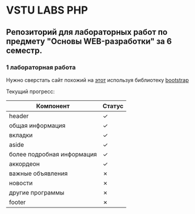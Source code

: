 # VSTU LABS PHP

## Репозиторий для лабораторных работ по предмету "Основы WEB-разработки" за 6 семестр.

### 1 лабораторная работа

Нужно сверстать сайт похожий на [этот](https://www.hse.ru/ba/ami/) используя библиотеку [bootstrap](https://getbootstrap.com/docs/5.3/getting-started/introduction/)

Текущий прогресс:

| Компонент                  | Статус  |
|----------------------------|---------|
| header                     | &check; |
| общая информация           | &check; |
| вкладки                    | &check; |
| aside                      | &check; |
| более подробная информация | &check; |
| аккордеон                  | &check; |
| важные объявления          | &cross; |
| новости                    | &cross; |
| другие программы           | &cross; |
| footer                     | &cross; |

